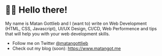 # 👋🏻 Hello there!

My name is Matan Gottlieb and I (want to) write on Web Development (HTML, CSS, Javascript), UI/UX Design, CI/CD, Web Performence and tips that will help you with your web development skills.

- Follow me on Twitter [@matangottlieb](https://twitter.com/matangottlieb)
- Check out my blog (soon): https://www.matangot.me

